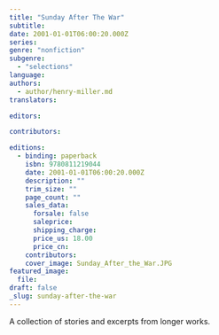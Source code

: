 ```yaml
---
title: "Sunday After The War"
subtitle:
date: 2001-01-01T06:00:20.000Z
series:
genre: "nonfiction"
subgenre:
  - "selections"
language:
authors:
  - author/henry-miller.md
translators:

editors:

contributors:

editions:
  - binding: paperback
    isbn: 9780811219044
    date: 2001-01-01T06:00:20.000Z
    description: ""
    trim_size: ""
    page_count: ""
    sales_data:
      forsale: false
      saleprice:
      shipping_charge:
      price_us: 18.00
      price_cn:
    contributors:
    cover_image: Sunday_After_the_War.JPG
featured_image:
  file:
draft: false
_slug: sunday-after-the-war
---
```


A collection of stories and excerpts from longer works.

